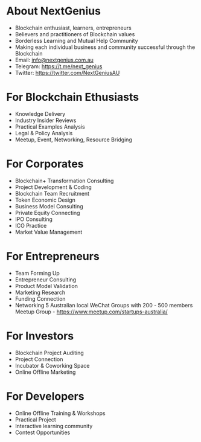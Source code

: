 # About NextGenius

- Blockchain enthusiast, learners, entrepreneurs
- Believers and practitioners of Blockchain values
- Borderless Learning and Mutual Help Community
- Making each individual business and community successful through the Blockchain
- Email: info@nextgenius.com.au
- Telegram: https://t.me/next_genius
- Twitter: https://twitter.com/NextGeniusAU

# For Blockchain Ethusiasts

- Knowledge Delivery
- Industry Insider Reviews
- Practical Examples Analysis
- Legal & Policy Analysis
- Meetup, Event, Networking, Resource Bridging

# For Corporates

- Blockchain+ Transformation Consulting
- Project Development & Coding
- Blockchain Team Recruitment
- Token Economic Design
- Business Model Consulting
- Private Equity Connecting
- IPO Consulting
- ICO Practice
- Market Value Management

# For Entrepreneurs

- Team Forming Up
- Entrepreneur Consulting
- Product Model Validation
- Marketing Research
- Funding Connection
- Networking
5 Australian local WeChat Groups with 200 - 500 members
Meetup Group - https://www.meetup.com/startups-australia/

# For Investors

- Blockchain Project Auditing
- Project Connection
- Incubator & Coworking Space
- Online Offline Marketing

# For Developers

- Online Offline Training & Workshops
- Practical Project
- Interactive learning community
- Contest Opportunities
